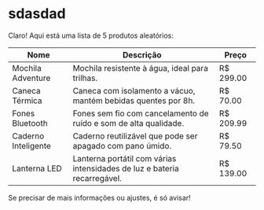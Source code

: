 # sdasdad

Claro! Aqui está uma lista de 5 produtos aleatórios:

| Nome                | Descrição                                           | Preço   |
|---------------------|-----------------------------------------------------|---------|
| Mochila Adventure   | Mochila resistente à água, ideal para trilhas.     | R$ 299.00  |
| Caneca Térmica      | Caneca com isolamento a vácuo, mantém bebidas quentes por 8h. | R$ 70.00   |
| Fones Bluetooth     | Fones sem fio com cancelamento de ruído e som de alta qualidade. | R$ 209.99  |
| Caderno Inteligente | Caderno reutilizável que pode ser apagado com pano úmido. | R$ 79.50   |
| Lanterna LED        | Lanterna portátil com várias intensidades de luz e bateria recarregável. | R$ 139.00  |

Se precisar de mais informações ou ajustes, é só avisar!
